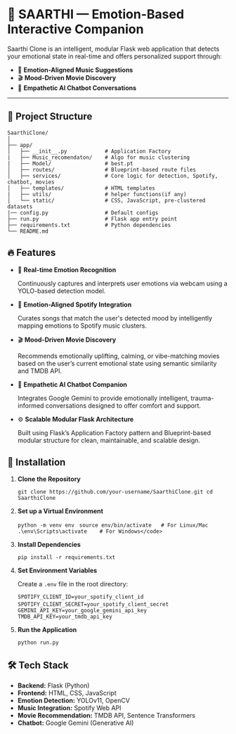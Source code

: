 # 🎯 SAARTHI — Emotion-Based Interactive Companion

Saarthi Clone is an intelligent, modular Flask web application that detects your emotional state in real-time and offers personalized support through:

- 🎵 **Emotion-Aligned Music Suggestions**
- 🎬 **Mood-Driven Movie Discovery**
- 💬 **Empathetic AI Chatbot Conversations**

---

## 📂 Project Structure

```text
SaarthiClone/
│
├── app/
│   ├── __init__.py            # Application Factory
|   ├── Music_recomendaton/    # Algo for music clustering
|   ├── Model/                 # best.pt
│   ├── routes/                # Blueprint-based route files
│   ├── services/              # Core logic for detection, Spotify, chatbot, movies
│   ├── templates/             # HTML templates
|   ├── utils/                 # helper functions(if any) 
│   └── static/                # CSS, JavaScript, pre-clustered datasets
|── config.py                  # Default configs
├── run.py                     # Flask app entry point
├── requirements.txt           # Python dependencies
└── README.md
```

## 🔥 Features

* 🎥 **Real-time Emotion Recognition**

  Continuously captures and interprets user emotions via webcam using a YOLO-based detection model.
* 🎵 **Emotion-Aligned Spotify Integration**

  Curates songs that match the user's detected mood by intelligently mapping emotions to Spotify music clusters.
* 🎬 **Mood-Driven Movie Discovery**

  Recommends emotionally uplifting, calming, or vibe-matching movies based on the user’s current emotional state using semantic similarity and TMDB API.
* 💬 **Empathetic AI Chatbot Companion**

  Integrates Google Gemini to provide emotionally intelligent, trauma-informed conversations designed to offer comfort and support.
* ⚙️ **Scalable Modular Flask Architecture**

  Built using Flask’s Application Factory pattern and Blueprint-based modular structure for clean, maintainable, and scalable design.

## 🚀 Installation

1. **Clone the Repository**

   `git clone https://github.com/your-username/SaarthiClone.git cd SaarthiClone`
2. **Set up a Virtual Environment**

   `python -m venv env `
   `source env/bin/activate   # For Linux/Mac `
   `.\env\Scripts\activate    # For Windows</code>`
3. **Install Dependencies**

   `pip install -r requirements.txt`
4. **Set Environment Variables**

   Create a `.env` file in the root directory:

   `SPOTIFY_CLIENT_ID=your_spotify_client_id `
   `SPOTIFY_CLIENT_SECRET=your_spotify_client_secret`
   ` GEMINI_API_KEY=your_google_gemini_api_key`
   `TMDB_API_KEY=your_tmdb_api_key`
6. **Run the Application**

   `python run.py`

## 🛠️ Tech Stack

* **Backend:** Flask (Python)
* **Frontend:** HTML, CSS, JavaScript
* **Emotion Detection:** YOLOv11, OpenCV
* **Music Integration:** Spotify Web API
* **Movie Recommendation:** TMDB API, Sentence Transformers
* **Chatbot:** Google Gemini (Generative AI)

